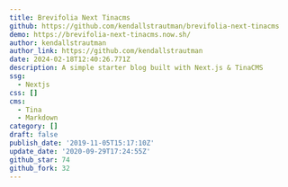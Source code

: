 ```yaml
---
title: Brevifolia Next Tinacms
github: https://github.com/kendallstrautman/brevifolia-next-tinacms
demo: https://brevifolia-next-tinacms.now.sh/
author: kendallstrautman
author_link: https://github.com/kendallstrautman
date: 2024-02-18T12:40:26.771Z
description: A simple starter blog built with Next.js & TinaCMS
ssg:
  - Nextjs
css: []
cms:
  - Tina
  - Markdown
category: []
draft: false
publish_date: '2019-11-05T15:17:10Z'
update_date: '2020-09-29T17:24:55Z'
github_star: 74
github_fork: 32
---
```

